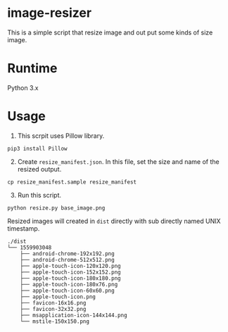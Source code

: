 image-resizer
===
This is a simple script that resize image and out put some kinds of size image.

# Runtime
Python 3.x

# Usage
1. This scrpit uses Pillow library.

```
pip3 install Pillow
```

2. Create `resize_manifest.json`. In this file, set the size and name of the resized output.

```
cp resize_manifest.sample resize_manifest
```

3. Run this script.

```
python resize.py base_image.png
```

Resized images will created in `dist` directly with sub directly named UNIX timestamp.

```
./dist
└── 1559903048
    ├── android-chrome-192x192.png
    ├── android-chrome-512x512.png
    ├── apple-touch-icon-120x120.png
    ├── apple-touch-icon-152x152.png
    ├── apple-touch-icon-180x180.png
    ├── apple-touch-icon-180x76.png
    ├── apple-touch-icon-60x60.png
    ├── apple-touch-icon.png
    ├── favicon-16x16.png
    ├── favicon-32x32.png
    ├── msapplication-icon-144x144.png
    └── mstile-150x150.png
```